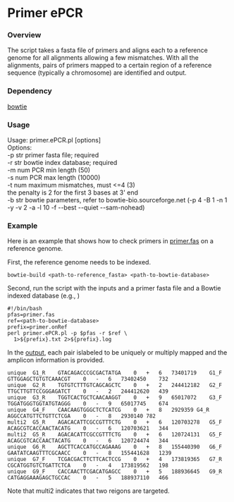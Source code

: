 # Primer ePCR
### Overview
The script takes a fasta file of primers and aligns each to a reference genome for all alignments allowing a few mismatches. With all the alignments, pairs of primers mapped to a certain region of a reference sequence (typically a chromosome) are identified and output.

### Dependency
[bowtie](http://bowtie-bio.sourceforge.net)

### Usage
Usage: primer.ePCR.pl [options]  
Options:  
  -p str  primer fasta file; required  
  -r str  bowtie index database; required  
  -m num  PCR min length (50)  
  -s num  PCR max length (10000)  
  -t num  maximum mismatches, must <=4 (3)  
          the penalty is 2 for the first 3 bases at 3' end   
  -b str  bowtie parameters, refer to bowtie-bio.sourceforge.net (-p 4 -B 1 -n 1 -y -v 2 -a -l 10 -f --best --quiet --sam-nohead)  

### Example
Here is an example that shows how to check primers in [primer.fas](primer.fas) on a reference genome.

First, the reference genome needs to be indexed.
```
bowtie-build <path-to-reference_fasta> <path-to-bowtie-database>
```

Second, run the script with the inputs and a primer fasta file and a Bowtie indexed database (e.g., <path-to-bowtie-database>) 
```
#!/bin/bash
pfas=primer.fas
ref=<path-to-bowtie-database>
prefix=primer.onRef
perl primer.ePCR.pl -p $pfas -r $ref \
  1>${prefix}.txt 2>${prefix}.log
```

In the [output](primer.onRef.txt), each pair islabeled to be uniquely or multiply mapped and the amplicon information is provided.
```
unique	G1_R	GTACAGACCCGCGACTATGA	0	+	6	73401719	G1_F	GTTGGAGCTGTGTCAAACGT	0	-	6	73402450	732
unique	G2_R	TGTGTCTTTGTCAGCAGCTC	0	+	2	244412182	G2_F	TTGCTTGTTCCGGGAGATCT	0	-	2	244412620	439
unique	G3_R	TGGTCACTGCTCAACAAGGT	0	+	9	65017072	G3_F	TGGATGGGTGGTATGTAGGG	0	-	9	65017745	674
unique	G4_F	CAACAAGTGGGCTCTCATCG	0	+	8	2929359	G4_R	AGGCCATGTTCTGTTCTCGA	0	-	8	2930140	782
multi2	G5_R	AGACACATTCGCCGTTTCTG	0	+	6	120703278	G5_F	ACAGCGTCACCAACTACATG	0	-	6	120703621	344
multi2	G5_R	AGACACATTCGCCGTTTCTG	0	+	6	120724131	G5_F	ACAGCGTCACCAACTACATG	0	-	6	120724474	344
unique	G6_R	AGCTTCACCATGCCAGAAAG	0	+	8	155440390	G6_F	GAATATCAAGTTTCGCAACC	0	-	8	155441628	1239
unique	G7_F	TCGACGACTTCTTCACTCCG	0	+	4	173819365	G7_R	CGCATGGTGTCTGATTCTCA	0	-	4	173819562	198
unique	G9_F	CACCAACTTCGACATGAGCC	0	+	5	188936645	G9_R	CATGAGGAAAGAGCTGCCAC	0	-	5	188937110	466
```
Note that multi2 indicates that two reigons are targeted.


